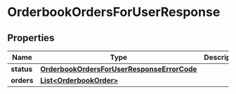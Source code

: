 # OrderbookOrdersForUserResponse

## Properties
Name | Type | Description | Notes
------------ | ------------- | ------------- | -------------
**status** | [**OrderbookOrdersForUserResponseErrorCode**](OrderbookOrdersForUserResponseErrorCode.md) |  |  [optional]
**orders** | [**List&lt;OrderbookOrder&gt;**](OrderbookOrder.md) |  |  [optional]
